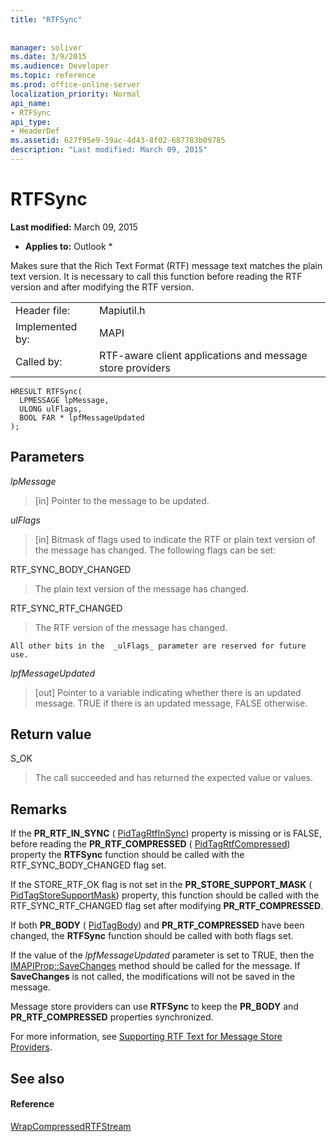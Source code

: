 ```yaml
---
title: "RTFSync"
 
 
manager: soliver
ms.date: 3/9/2015
ms.audience: Developer
ms.topic: reference
ms.prod: office-online-server
localization_priority: Normal
api_name:
- RTFSync
api_type:
- HeaderDef
ms.assetid: 627f95e9-39ac-4d43-8f02-687783b09785
description: "Last modified: March 09, 2015"
---
```


# RTFSync

 **Last modified:** March 09, 2015 
  
 * **Applies to:** Outlook * 
  
Makes sure that the Rich Text Format (RTF) message text matches the plain text version. It is necessary to call this function before reading the RTF version and after modifying the RTF version. 
  
|||
|:-----|:-----|
|Header file:  <br/> |Mapiutil.h  <br/> |
|Implemented by:  <br/> |MAPI  <br/> |
|Called by:  <br/> |RTF-aware client applications and message store providers  <br/> |
   
```
HRESULT RTFSync(
  LPMESSAGE lpMessage,
  ULONG ulFlags,
  BOOL FAR * lpfMessageUpdated
);
```

## Parameters

 _lpMessage_
  
> [in] Pointer to the message to be updated.
    
 _ulFlags_
  
> [in] Bitmask of flags used to indicate the RTF or plain text version of the message has changed. The following flags can be set:
    
RTF_SYNC_BODY_CHANGED 
  
> The plain text version of the message has changed.
    
RTF_SYNC_RTF_CHANGED 
  
> The RTF version of the message has changed.
    
    All other bits in the  _ulFlags_ parameter are reserved for future use. 
    
 _lpfMessageUpdated_
  
> [out] Pointer to a variable indicating whether there is an updated message. TRUE if there is an updated message, FALSE otherwise.
    
## Return value

S_OK 
  
> The call succeeded and has returned the expected value or values.
    
## Remarks

If the **PR_RTF_IN_SYNC** ( [PidTagRtfInSync](pidtagrtfinsync-canonical-property.md)) property is missing or is FALSE, before reading the **PR_RTF_COMPRESSED** ( [PidTagRtfCompressed](pidtagrtfcompressed-canonical-property.md)) property the **RTFSync** function should be called with the RTF_SYNC_BODY_CHANGED flag set. 
  
If the STORE_RTF_OK flag is not set in the **PR_STORE_SUPPORT_MASK** ( [PidTagStoreSupportMask](pidtagstoresupportmask-canonical-property.md)) property, this function should be called with the RTF_SYNC_RTF_CHANGED flag set after modifying **PR_RTF_COMPRESSED**. 
  
If both **PR_BODY** ( [PidTagBody](pidtagbody-canonical-property.md)) and **PR_RTF_COMPRESSED** have been changed, the **RTFSync** function should be called with both flags set. 
  
If the value of the  _lpfMessageUpdated_ parameter is set to TRUE, then the [IMAPIProp::SaveChanges](imapiprop-savechanges.md) method should be called for the message. If **SaveChanges** is not called, the modifications will not be saved in the message. 
  
Message store providers can use **RTFSync** to keep the **PR_BODY** and **PR_RTF_COMPRESSED** properties synchronized. 
  
For more information, see [Supporting RTF Text for Message Store Providers](supporting-rtf-text-for-message-store-providers.md). 
  
## See also

#### Reference

[WrapCompressedRTFStream](wrapcompressedrtfstream.md)

